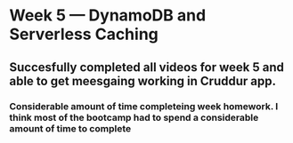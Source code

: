 # Week 5 — DynamoDB and Serverless Caching
## Succesfully completed all videos for week 5 and able to get meesgaing working in Cruddur app.
### Considerable amount of time completeing week homework. I think most of the bootcamp had to spend a considerable amount of time to complete
